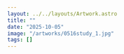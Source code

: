 ```yaml
---
layout: ../../layouts/Artwork.astro
title: ""
date: "2025-10-05"
image: "/artworks/0516study_1.jpg"
tags: []
---
```


